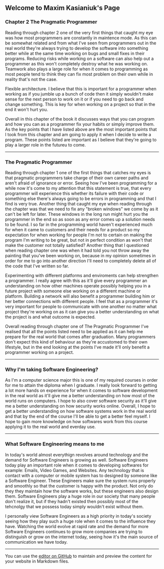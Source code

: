 ## Welcome to Maxim Kasianiuk's Page

### Chapter 2 The Pragmatic Programmer
Reading through chapter 2 one of the very first things that caught my eye was how most programmers are constantly in maintence mode. As this can be somewhat related and from what I've seen from programmers out in the real world they're always trying to develop the software into something better while at the same time working on bugs and small fixes in their programs. Reducing risks while working on a software can also help out a programmer as this won't completely destroy what he was working on. Teamwork also plays a large role for when it comes to programming as most people tend to think they can fix most problem on their own while in reality that's not the case. 

Flexible architecture. I believe that this is important for a programmer when working as if you jumble up a bunch of code then it simply wouldn't make sense for the next person to work on it or if you need to go back and change something. This is key for when working on a project so that in the end it won't hurt you. 

Overall in this chapter of the book it discusses ways that you can program and how you can as a programmer fix your habits or simply improve them. As the key points that I have listed above are the most important points that I took from this chapter and am going to apply it when I decide to write a program. These points listed are important as I believe that they're going to play a larger role in the futureu to come. 

------------------------------------------------------------------------------------------------------------------------------------------
### The Pragmatic Programmer
Reading through chapter 1 one of the first things that catches my eyes is that pragmatic programmers take charge of their own career paths and aren't afraid of ignorance or error. Seeing how I've been programming for a while now it's come to my attention that this statement is true, that every programmer will experience this whether its failure with their code or something else there's always going to be errors in programming and that I find is very true. Another thing that caught my eye when reading through the chapter was that we need to fix any "broken windows" we come by as it can't be left for later. These windows in the long run might hurt you the programmer in the end so as soon as any error comes up a solution needs to be found. I so far in the programming world haven't experienced much for when it came to customers and their needs for a product so my expectation for when working for people I'm not to certain on making the program I'm writing to be great, but not in perfect condition as won't that make the customer not totally satisfied? Another thing that I questioned when reading chapter one was when it had told you not throw away the painting that you've been working on, because in my opinion sometimes in order for me to go into another direction I'll need to completely delete all of the code that I've written so far.

Experimenting with different platforms and enviroments can help strengthen a programmer. I really agree with this as it'll give every programmer an understanding on how other machines operate possibly helping you in a future project with someone else working on a different machine or platform. Building a network will also benefit a programmer building him or her better connections with different people. I feel that as a programmer it's very important for people to communicate with one another no matter what project they're working on as it can give you a better understanding on what the project is and what outcome is expected.

Overall reading through chapter one of The Pragmatic Programmer I've realised that all the points listed need to be applied as it can help me prepare for the real world that comes after graduation. Many programmers don't expect this kind of behaviour as they're accustomed to their own lifestyle, but in the end looking at the points I've made it'll only benefit a programmer working on a project.

------------------------------------------------------------------------------------------------------------------------------------------
### Why I'm taking Software Engineering?
As I'm a computer science major this is one of my required courses in order for me to attain the diploma when I graduate. I really look forward to getting a lot more hands on experience for when it comes to software development in the real world as it'll give me a better understanding on how most of the world runs on computers. I hope to also cover software security as it'll give me a better understanding on how security works online.
Overall, I hope to get a better understanding on how software systems work in the real world and that by the end of the course I'll be able to get a better feel myself. I hope to gain more knowledge on how softwares work from this course applying it to the real world and everday use.

------------------------------------------------------------------------------------------------------------------------------------------

### What Software Engineering means to me
In today's world almost everythign revolves around technology and the demand for Software Engineers is growing as well. Software Engineers today play an important role when it comes to developing softwares for example: Emails, Video Games, and Websites. Any technology that is contact with a computer or mobile system has to designed by someone like a Software Engineer. These Engineers make sure the system runs properly and smoothly so that the customer is happy with the product. Not only do they they maintain how the software works, but these engineers also design them. Software Engineers play a huge role in our society that many people don't realize it, but if they hadn't existed then possibly most of the tehcnolgy that we possess today simply wouldn't exist without them. 

I personally view Software Engineers as a high priority in today's society seeing how they play such a huge role when it comes to the influence they have. Watching the world evolve at rapid rate and the demand for more Software Engineers continues to grow more companies are trying to distinguish or grow on the internet today, seeing how it's the main source of communication we have today.


------------------------------------------------------------------------------------------------------------------------------------------

You can use the [editor on GitHub](https://github.com/maxim9898/maxim9898.github.io/edit/master/index.md) to maintain and preview the content for your website in Markdown files.
